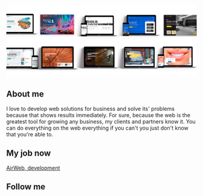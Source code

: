 ![Alt-текст](https://github.com/alex-uiweb/alex-uiweb/blob/master/assets/bg.jpg "Орк") 

## About me
I love to develop web solutions for business and solve its' problems because that shows results immediately. For sure, because the web is the greatest tool for growing any business, my clients and partners know it. You can do everything on the web everything if you can't you just don't know that you're able to.

## My job now
[AirWeb, development](http://airwebdevelopment.com/)

## Follow me

<!--
**alex-uiweb/alex-uiweb** is a ✨ _special_ ✨ repository because its `README.md` (this file) appears on your GitHub profile.

Here are some ideas to get you started:

- 🔭 I’m currently working on ...
- 🌱 I’m currently learning ...
- 👯 I’m looking to collaborate on ...
- 🤔 I’m looking for help with ...
- 💬 Ask me about ...
- 📫 How to reach me: ...
- 😄 Pronouns: ...
- ⚡ Fun fact: ...
-->